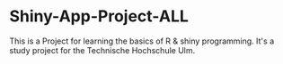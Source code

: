 # Shiny-App-Project-ALL

This is a Project for learning the basics of R & shiny programming.
It's a study project for the Technische Hochschule Ulm.
